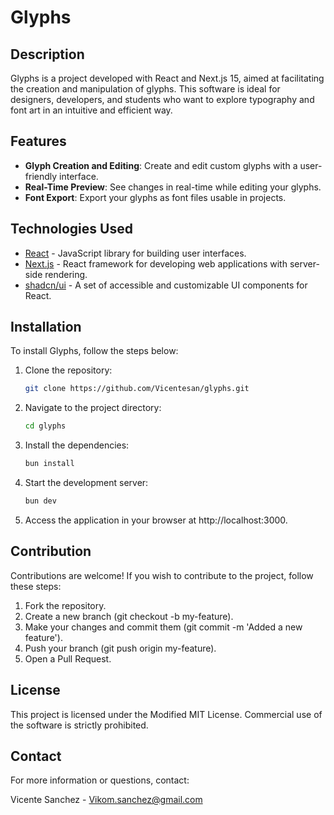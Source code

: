# Glyphs

## Description
Glyphs is a project developed with React and Next.js 15, aimed at facilitating the creation and manipulation of glyphs. This software is ideal for designers, developers, and students who want to explore typography and font art in an intuitive and efficient way.

## Features
- **Glyph Creation and Editing**: Create and edit custom glyphs with a user-friendly interface.
- **Real-Time Preview**: See changes in real-time while editing your glyphs.
- **Font Export**: Export your glyphs as font files usable in projects.

## Technologies Used
- [React](https://reactjs.org/) - JavaScript library for building user interfaces.
- [Next.js](https://nextjs.org/) - React framework for developing web applications with server-side rendering.
- [shadcn/ui](https://shadcn.dev/) - A set of accessible and customizable UI components for React.

## Installation
To install Glyphs, follow the steps below:

1. Clone the repository:
   ```bash
   git clone https://github.com/Vicentesan/glyphs.git
   ```

2. Navigate to the project directory:
   ```bash
   cd glyphs
   ```

3. Install the dependencies:
   ```bash
   bun install
   ```

4. Start the development server:
   ```bash
   bun dev
   ```

5. Access the application in your browser at http://localhost:3000.

## Contribution
Contributions are welcome! If you wish to contribute to the project, follow these steps:

1. Fork the repository.
2. Create a new branch (git checkout -b my-feature).
3. Make your changes and commit them (git commit -m 'Added a new feature').
4. Push your branch (git push origin my-feature).
5. Open a Pull Request.

## License
This project is licensed under the Modified MIT License. Commercial use of the software is strictly prohibited.

## Contact
For more information or questions, contact:

Vicente Sanchez - Vikom.sanchez@gmail.com
